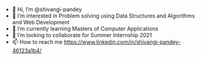 - 👋 Hi, I’m @shivangi-pandey
- 👀 I’m interested in Problem solving using Data Structures and Algorithms and Web Development
- 🌱 I’m currently learning Masters of Computer Applications
- 💞️ I’m looking to collaborate for Summer Internship 2021
- 📫 How to reach me https://www.linkedin.com/in/shivangi-pandey-46123a1b4/

<!---
shivangi-pandey/shivangi-pandey is a ✨ special ✨ repository because its `README.md` (this file) appears on your GitHub profile.
You can click the Preview link to take a look at your changes.
--->
